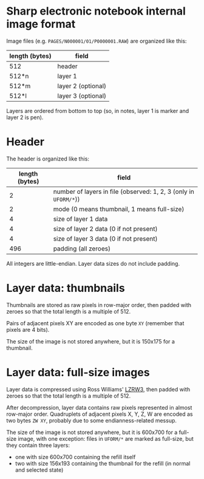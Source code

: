 # Sharp electronic notebook internal image format

Image files (e.g. `PAGES/N000001/01/P0000001.RAW`) are organized like this:

| length (bytes) | field |
| -------------- | ----- |
| 512   | header             |
| 512*n | layer 1            |
| 512*m | layer 2 (optional) |
| 512*l | layer 3 (optional) |

Layers are ordered from bottom to top (so, in notes, layer 1 is marker and layer 2 is pen).

# Header

The header is organized like this:

| length (bytes) | field |
| -------------- | ----- |
| 2 | number of layers in file (observed: 1, 2, 3 (only in `UFORM/*`)) |
| 2 | mode (0 means thumbnail, 1 means full-size) |
| 4 | size of layer 1 data |
| 4 | size of layer 2 data (0 if not present) |
| 4 | size of layer 3 data (0 if not present) |
| 496 | padding (all zeroes) |

All integers are little-endian. Layer data sizes do not include padding.

# Layer data: thumbnails

Thumbnails are stored as raw pixels in row-major order, then padded with zeroes so that the total length is a multiple of 512.

Pairs of adjacent pixels XY are encoded as one byte `XY` (remember that pixels are 4 bits).

The size of the image is not stored anywhere, but it is 150x175 for a thumbnail.

# Layer data: full-size images

Layer data is compressed using Ross Williams' [LZRW3](https://web.archive.org/web/20170331101417/http://www.ross.net/compression/lzrw3.html), then padded with zeroes so that the total length is a multiple of 512.

After decompression, layer data contains raw pixels represented in almost row-major order. Quadruplets of adjacent pixels X, Y, Z, W are encoded as two bytes `ZW XY`, probably due to some endianness-related messup.

The size of the image is not stored anywhere, but it is 600x700 for a full-size image, with one exception: files in `UFORM/*` are marked as full-size, but they contain three layers:

  - one with size 600x700 containing the refill itself
  - two with size 156x193 containing the thumbnail for the refill (in normal and selected state)
